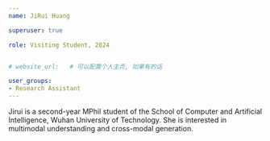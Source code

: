 ```yaml
---
name: JiRui Huang

superuser: true

role: Visiting Student, 2024


# website_url:   # 可以配置个人主页, 如果有的话

user_groups:
- Research Assistant
---
```


Jirui is a second-year MPhil student of the School of Computer and Artificial Intelligence, Wuhan University of Technology.   She is interested in multimodal understanding and cross-modal generation.